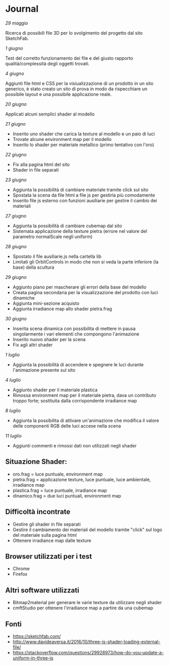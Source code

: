 # Journal

*29 maggio*

Ricerca di possibili file 3D per lo svolgimento del progetto dal sito SketchFab.

*1 giugno*

Test del corretto funzionamento dei file e del giusto rapporto qualità/complessità degli oggetti trovati.

*4 giugno*

Aggiunti file html e CSS per la visiualizzazione di un prodotto in un sito generico, è stato creato un sito di prova in modo da rispecchiare un possibile layout e una possibile applicazione reale.

*20 giugno*

Applicati alcuni semplici shader al modello

*21 giugno*

* Inserito uno shader che carica la texture al modello e un paio di luci
* Trovate alcune environment map per il modello
* Inserito lo shader per materiale metallico (primo tentativo con l'oro)

*22 giugno*

* Fix alla pagina html del sito
* Shader in file separati

*23 giugno*

* Aggiunta la possibilità di cambiare materiale tramite click sul sito
* Spostata la scena da file html a file js per gestirla più comodamente
* Inserito file js esterno con funzioni ausiliarie per gestire il cambio dei materiali

*27 giugno*

* Aggiunta la possibilità di cambiare cubemap dal sito
* Sistemata applicazione della texture pietra (errore nel valore del parametro normalScale negli uniform)

*28 giugno*

* Spostato il file ausiliarie.js nella cartella lib
* Limitati gli OrbitControls in modo che non si veda la parte inferiore (la base) della scultura

*29 giugno*

* Aggiunto piano per mascherare gli errori della base del modello
* Creata pagina secondaria per la visualizzazione del prodotto con luci dinamiche
* Aggiunta mini-sezione acquisto
* Aggiunta irradiance map allo shader pietra.frag

*30 giugno*

* Inserita scena dinamica con possibilita di mettere in pausa singolarmente i vari elementi che compongono l'animazione
* Inserito nuovo shader per la scena
* Fix agli altri shader

*1 luglio*

* Aggiunta la possibilità di accendere e spegnere le luci durante l'animazione presente sul sito 

*4 luglio*

* Aggiunto shader per il materiale plastica
* Rimossa environment map per il materiale pietra, dava un contributo troppo forte; sostituita dalla corrispondente irradiance map

*8 luglio*

* Aggiunta la possibilita di attivare un'animazione che modifica il valore delle componenti RGB delle luci accese nella scena

*11 luglio*

* Aggiunti commenti e rimossi dati non utilizzati negli shader

## Situazione Shader:

* oro.frag = luce puntuale, environment map
* pietra.frag = applicazione texture, luce puntuale, luce ambientale, irradiance map
* plastica.frag = luce puntuale, irradiance map
* dinamico.frag = due luci puntuali, environment map

## Difficoltà incontrate

* Gestire gli shader in file separati
* Gestire il cambiamento dei materiali del modello tramite "click" sul logo del materiale sulla pagina html
* Ottenere irradiance map dalle texture

## Browser utilizzati per i test

* Chrome
* Firefox

## Altri software utilizzati

* Bitmap2material per generare le varie texture da utilizzare negli shader
* cmftStudio per ottenere l'irradiance map a partire da una cubemap

## Fonti

* https://sketchfab.com/
* http://www.davideaversa.it/2016/10/three-js-shader-loading-external-file/
* https://stackoverflow.com/questions/29928973/how-do-you-update-a-uniform-in-three-js
